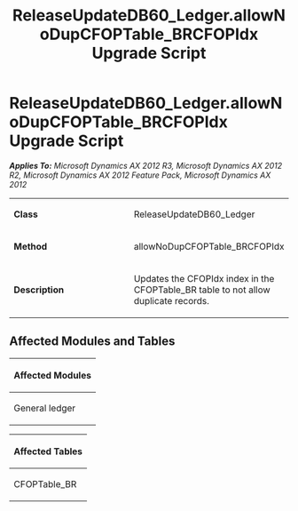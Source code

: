 ﻿---
title: ReleaseUpdateDB60_Ledger.allowNoDupCFOPTable_BRCFOPIdx Upgrade Script
TOCTitle: ReleaseUpdateDB60_Ledger.allowNoDupCFOPTable_BRCFOPIdx Upgrade Script
ms:assetid: 82abdb43-22a0-e5cb-b49f-5a1063fecf2e
ms:mtpsurl: https://msdn.microsoft.com/en-us/library/JJ685956(v=AX.60)
ms:contentKeyID: 49709409
ms.date: 05/18/2015
mtps_version: v=AX.60
---

# ReleaseUpdateDB60\_Ledger.allowNoDupCFOPTable\_BRCFOPIdx Upgrade Script 


_**Applies To:** Microsoft Dynamics AX 2012 R3, Microsoft Dynamics AX 2012 R2, Microsoft Dynamics AX 2012 Feature Pack, Microsoft Dynamics AX 2012_

<table>
<colgroup>
<col style="width: 50%" />
<col style="width: 50%" />
</colgroup>
<tbody>
<tr class="odd">
<td><p><strong>Class</strong></p></td>
<td><p>ReleaseUpdateDB60_Ledger</p></td>
</tr>
<tr class="even">
<td><p><strong>Method</strong></p></td>
<td><p>allowNoDupCFOPTable_BRCFOPIdx</p></td>
</tr>
<tr class="odd">
<td><p><strong>Description</strong></p></td>
<td><p>Updates the CFOPIdx index in the CFOPTable_BR table to not allow duplicate records.</p></td>
</tr>
</tbody>
</table>


## Affected Modules and Tables

<table>
<colgroup>
<col style="width: 100%" />
</colgroup>
<thead>
<tr class="header">
<th><p>Affected Modules</p></th>
</tr>
</thead>
<tbody>
<tr class="odd">
<td><p>General ledger</p></td>
</tr>
</tbody>
</table>


<table>
<colgroup>
<col style="width: 100%" />
</colgroup>
<thead>
<tr class="header">
<th><p>Affected Tables</p></th>
</tr>
</thead>
<tbody>
<tr class="odd">
<td><p>CFOPTable_BR</p></td>
</tr>
</tbody>
</table>

  


